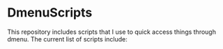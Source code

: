 # DmenuScripts
This repository includes scripts that I use to quick access things through dmenu. The current list of scripts include:
 
